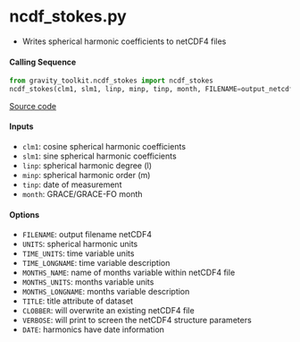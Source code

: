 ncdf_stokes.py
==============

 - Writes spherical harmonic coefficients to netCDF4 files

#### Calling Sequence
```python
from gravity_toolkit.ncdf_stokes import ncdf_stokes
ncdf_stokes(clm1, slm1, linp, minp, tinp, month, FILENAME=output_netcdf4_file)
```
[Source code](https://github.com/tsutterley/read-GRACE-harmonics/blob/main/gravity_toolkit/ncdf_stokes.py)

#### Inputs
 - `clm1`: cosine spherical harmonic coefficients
 - `slm1`: sine spherical harmonic coefficients
 - `linp`: spherical harmonic degree (l)
 - `minp`: spherical harmonic order (m)
 - `tinp`: date of measurement
 - `month`: GRACE/GRACE-FO month

#### Options
 - `FILENAME`: output filename netCDF4
 - `UNITS`: spherical harmonic units
 - `TIME_UNITS`: time variable units
 - `TIME_LONGNAME`: time variable description
 - `MONTHS_NAME`: name of months variable within netCDF4 file
 - `MONTHS_UNITS`: months variable units
 - `MONTHS_LONGNAME`: months variable description
 - `TITLE`: title attribute of dataset
 - `CLOBBER`: will overwrite an existing netCDF4 file
 - `VERBOSE`: will print to screen the netCDF4 structure parameters
 - `DATE`: harmonics have date information
